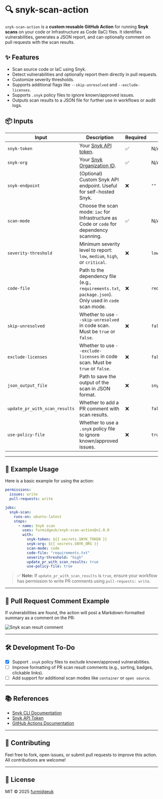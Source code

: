 # 🔍 snyk-scan-action

`snyk-scan-action` is a **custom reusable GitHub Action** for running **Snyk scans** on your code or Infrastructure as Code (IaC) files. It identifies vulnerabilities, generates a JSON report, and can optionally comment on pull requests with the scan results.

## ✨ Features

- Scan source code or IaC using Snyk.
- Detect vulnerabilities and optionally report them directly in pull requests.
- Customize severity thresholds.
- Supports additional flags like `--skip-unresolved` and `--exclude-licenses`.
- Supports `.snyk` policy files to ignore known/approved issues.
- Outputs scan results to a JSON file for further use in workflows or audit logs.

## 📦 Inputs

| Input                        | Description                                                                                                                                           | Required | Default           |
|-----------------------------|-------------------------------------------------------------------------------------------------------------------------------------------------------|----------|-------------------|
| `snyk-token`                | Your [Snyk API token](https://docs.snyk.io/getting-started/how-to-obtain-and-authenticate-with-your-snyk-api-token).                                 | ✅       | N/A               |
| `snyk-org`                  | Your [Snyk Organization ID](https://docs.snyk.io/snyk-cli/scan-and-maintain-projects-using-the-cli/using-snyk-code-from-the-cli/set-the-snyk-organization-for-the-cli-tests). | ✅       | N/A               |
| `snyk-endpoint`             | (Optional) Custom Snyk API endpoint. Useful for self-hosted Snyk.                                                                                      | ❌       | `""`              |
| `scan-mode`                 | Choose the scan mode: `iac` for Infrastructure as Code or `code` for dependency scanning.                                                              | ✅       | N/A               |
| `severity-threshold`        | Minimum severity level to report: `low`, `medium`, `high`, or `critical`.                                                                             | ❌       | `low`             |
| `code-file`                 | Path to the dependency file (e.g., `requirements.txt`, `package.json`). Only used in `code` scan mode.                                                 | ❌       | `requirements.txt`|
| `skip-unresolved`           | Whether to use `--skip-unresolved` in code scan. Must be `true` or `false`.                                                                            | ❌       | `false`           |
| `exclude-licenses`          | Whether to use `--exclude-licenses` in code scan. Must be `true` or `false`.                                                                           | ❌       | `false`           |
| `json_output_file`          | Path to save the output of the scan in JSON format.                                                                                                     | ❌       | `snyk.json`       |
| `update_pr_with_scan_results` | Whether to add a PR comment with scan results.                                                                                                         | ❌       | `false`           |
| `use-policy-file`           | Whether to use a `.snyk` policy file to ignore known/approved issues.                                                                                   | ❌       | `true`            |

---

## 🚀 Example Usage

Here is a basic example for using the action:

```yaml
permissions:
  issues: write
  pull-requests: write

jobs:
  snyk-scan:
    runs-on: ubuntu-latest
    steps:
      - name: Snyk scan
        uses: furmidgeuk/snyk-scan-action@v1.0.0
        with:
          snyk-token: ${{ secrets.SNYK_TOKEN }}
          snyk-org: ${{ secrets.SNYK_ORG }}
          scan-mode: code
          code-file: "requirements.txt"
          severity-threshold: "high"
          update_pr_with_scan_results: true
          use-policy-file: true
```

> ✅ **Note:** If `update_pr_with_scan_results` is `true`, ensure your workflow has permission to write PR comments using `pull-requests: write`.

---

## 💬 Pull Request Comment Example

If vulnerabilities are found, the action will post a Markdown-formatted summary as a comment on the PR:

![Snyk scan result comment](https://imgur.com/YTOHD9l.png)

---

## 🛠️ Development To-Do

- [x] Support `.snyk` policy files to exclude known/approved vulnerabilities.
- [ ] Improve formatting of PR scan result comments (e.g., sorting, badges, clickable links).
- [ ] Add support for additional scan modes like `container` or `open source`.

---

## 📚 References

- [Snyk CLI Documentation](https://docs.snyk.io/snyk-cli)
- [Snyk API Token](https://docs.snyk.io/getting-started/how-to-obtain-and-authenticate-with-your-snyk-api-token)
- [GitHub Actions Documentation](https://docs.github.com/en/actions)

---

## 🤝 Contributing

Feel free to fork, open issues, or submit pull requests to improve this action. All contributions are welcome!

---

## 📄 License

MIT © 2025 [furmidgeuk](https://github.com/furmidgeuk)
